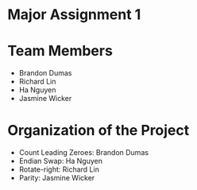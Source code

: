 # Major Assignment 1
# Team Members
- Brandon Dumas
- Richard Lin
- Ha Nguyen
- Jasmine Wicker
# Organization of the Project
- Count Leading Zeroes: Brandon Dumas
- Endian Swap: Ha Nguyen
- Rotate-right: Richard Lin
- Parity: Jasmine Wicker
